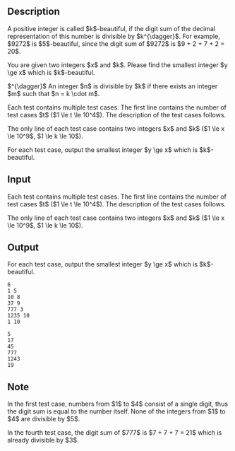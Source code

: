 ## Description

<div><p>A positive integer is called $k$-beautiful, if the digit sum of the decimal representation of this number is divisible by $k^{\dagger}$. For example, $9272$ is $5$-beautiful, since the digit sum of $9272$ is $9 + 2 + 7 + 2 = 20$.</p><p>You are given two integers $x$ and $k$. Please find the smallest integer $y \ge x$ which is $k$-beautiful.</p><p>$^{\dagger}$ An integer $n$ is divisible by $k$ if there exists an integer $m$ such that $n = k \cdot m$.</p></div><div class="input-specification"><p>Each test contains multiple test cases. The first line contains the number of test cases $t$ ($1 \le t \le 10^4$). The description of the test cases follows.</p><p>The only line of each test case contains two integers $x$ and $k$ ($1 \le x \le 10^9$, $1 \le k \le 10$).</p></div><div class="output-specification"><p>For each test case, output the smallest integer $y \ge x$ which is $k$-beautiful.</p></div>

## Input

<p>Each test contains multiple test cases. The first line contains the number of test cases $t$ ($1 \le t \le 10^4$). The description of the test cases follows.</p><p>The only line of each test case contains two integers $x$ and $k$ ($1 \le x \le 10^9$, $1 \le k \le 10$).</p>

## Output

<p>For each test case, output the smallest integer $y \ge x$ which is $k$-beautiful.</p>





```input1|2,4,6
6
1 5
10 8
37 9
777 3
1235 10
1 10
```




```output1
5
17
45
777
1243
19
```



## Note

<p>In the first test case, numbers from $1$ to $4$ consist of a single digit, thus the digit sum is equal to the number itself. None of the integers from $1$ to $4$ are divisible by $5$.</p><p>In the fourth test case, the digit sum of $777$ is $7 + 7 + 7 = 21$ which is already divisible by $3$.</p>
